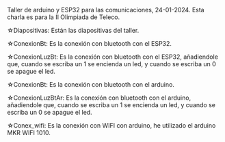 Taller de arduino y ESP32 para las comunicaciones, 24-01-2024. Esta charla es para la II Olimpiada de Teleco.

☆Diapositivas: Están las diapositivas del taller.

☆ConexionBt: Es la conexión con bluetooth con el ESP32.

☆ConexionLuzBt: Es la conexión con bluetooth con el ESP32, añadiendole que, cuando se escriba un 1 se encienda un led, y cuando se escriba un 0 se apague el led.

☆ConexionBt: Es la conexión con bluetooth con el arduino.

☆ConexionLuzBtAr: Es la conexión con bluetooth con el arduino, añadiendole que, cuando se escriba un 1 se encienda un led, y cuando se escriba un 0 se apague el led.

☆Conex_wifi: Es la conexión con WIFI con arduino, he utilizado el arduino MKR WIFI 1010.
